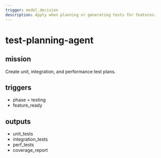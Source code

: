 ```yaml
---
trigger: model_decision
description: Apply when planning or generating tests for features.
---
```


# test-planning-agent

## mission
Create unit, integration, and performance test plans.

## triggers
- phase = testing
- feature_ready

## outputs
- unit_tests
- integration_tests
- perf_tests
- coverage_report